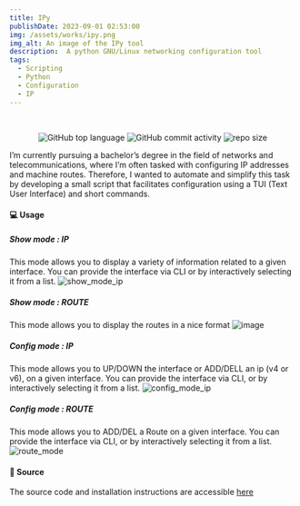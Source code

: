 ```yaml
---
title: IPy
publishDate: 2023-09-01 02:53:00
img: /assets/works/ipy.png
img_alt: An image of the IPy tool
description:  A python GNU/Linux networking configuration tool  
tags:
  - Scripting
  - Python
  - Configuration
  - IP
---
```


<div align="center">  
    <br/>  

![GitHub top language](https://img.shields.io/github/languages/top/NullBrunk/IPy?style=for-the-badge)
![GitHub commit activity](https://img.shields.io/github/commit-activity/m/NullBrunk/IPy?style=for-the-badge)
![repo size](https://img.shields.io/github/repo-size/NullBrunk/IPy?style=for-the-badge)
</div>


I’m currently pursuing a bachelor’s degree in the field of networks and telecommunications, where I’m often tasked with configuring IP addresses and machine routes. Therefore, I wanted to automate and simplify this task by developing a small script that facilitates configuration using a TUI (Text User Interface) and short commands.
<br>



#### 💻 Usage 

##### Show mode : IP
This mode allows you to display a variety of information related to a given interface. You can provide the interface via CLI or by interactively selecting it from a list.
![show_mode_ip](https://github.com/NullBrunk/IPy/assets/125673909/5da86a4c-cdb0-414c-8aa6-d873ca4e5cde)


##### Show mode : ROUTE
This mode allows you to display the routes in a nice format
![image](https://github.com/NullBrunk/IPy/assets/125673909/ce1d2c97-02ec-4780-a132-d9c23efc34c2)


##### Config mode : IP
This mode allows you to UP/DOWN the interface or ADD/DELL an ip (v4 or v6), on a given interface. You can provide the interface via CLI, or by interactively selecting it from a list.
![config_mode_ip](https://github.com/NullBrunk/IPy/assets/125673909/940bca59-5797-4fc9-a9c2-1843a10ba855)


##### Config mode : ROUTE
This mode allows you to ADD/DEL a Route on a given interface. You can provide the interface via CLI, or by interactively selecting it from a list.
![route_mode](https://github.com/NullBrunk/IPy/assets/125673909/9ff3bd4b-42d8-4efc-a0c4-b5a4f1b976ea)


#### 📂 Source
The source code and installation instructions are accessible <a href="https://github.com/NullBrunk/IPy" target="_blank">here</a>

